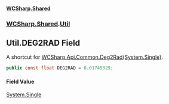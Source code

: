 #### [WCSharp.Shared](README.md 'README')
### [WCSharp.Shared](WCSharp.Shared.md 'WCSharp.Shared').[Util](WCSharp.Shared.Util.md 'WCSharp.Shared.Util')

## Util.DEG2RAD Field

A shortcut for [WCSharp.Api.Common.Deg2Rad(System.Single)](https://docs.microsoft.com/en-us/dotnet/api/WCSharp.Api.Common.Deg2Rad#WCSharp_Api_Common_Deg2Rad_System_Single_ 'WCSharp.Api.Common.Deg2Rad(System.Single)').

```csharp
public const float DEG2RAD = 0.01745329;
```

#### Field Value
[System.Single](https://docs.microsoft.com/en-us/dotnet/api/System.Single 'System.Single')